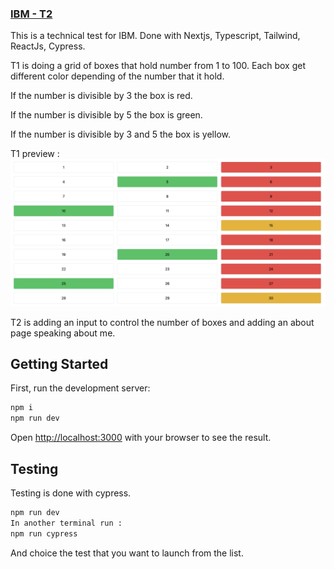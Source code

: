 ### [IBM - T2](https://ibm-4yujkq3kt-pikooli.vercel.app/)

This is a technical test for IBM. 
Done with Nextjs, Typescript, Tailwind, ReactJs, Cypress.

T1 is doing a grid of boxes that hold number from 1 to 100.
Each box get different color depending of the number that it hold.

If the number is divisible by 3 the box is red.

If the number is divisible by 5 the box is green.

If the number is divisible by 3 and 5 the box is yellow​.

T1 preview :
![preview](./screen.png)

T2 is adding an input to control the number of boxes and adding an about page speaking about me.

## Getting Started

First, run the development server:

```bash
npm i
npm run dev
```

Open [http://localhost:3000](http://localhost:3000) with your browser to see the result.

## Testing

Testing is done with cypress.

```bash
npm run dev
In another terminal run :
npm run cypress
```

And choice the test that you want to launch from the list.

